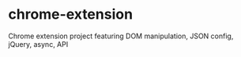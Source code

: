 # chrome-extension
Chrome extension project featuring DOM manipulation, JSON config, jQuery, async, API
